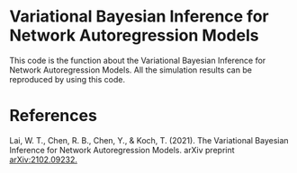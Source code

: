 # Variational Bayesian Inference for Network Autoregression Models
  This code is the function about the Variational Bayesian Inference for Network Autoregression Models. 
  All the simulation results can be reproduced by using this code.
  
# References
Lai, W. T., Chen, R. B., Chen, Y., & Koch, T. (2021). The Variational Bayesian Inference for Network Autoregression Models. arXiv preprint [arXiv:2102.09232.](https://arxiv.org/pdf/2102.09232.pdf)
